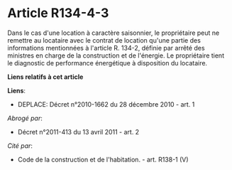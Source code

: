 # Article R134-4-3

Dans le cas d'une location à caractère saisonnier, le propriétaire peut ne remettre au locataire avec le contrat de location
qu'une partie des informations mentionnées à l'article R. 134-2, définie par arrêté des ministres en charge de la
construction et de l'énergie. Le propriétaire tient le diagnostic de performance énergétique à disposition du locataire.

**Liens relatifs à cet article**

**Liens**:

  - DEPLACE: Décret n°2010-1662 du 28 décembre 2010 - art. 1

_Abrogé par_:

  - Décret n°2011-413 du 13 avril 2011 - art. 2

_Cité par_:

  - Code de la construction et de l'habitation. - art. R138-1 (V)
